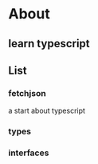 <!--
 * @Author: DragonMax
 * @Date: 2022-04-14 
 * @LastEditTime: 2022-04-14 
 * @LastEditors: DragonMax
 * @Description: 
 * @FilePath: \typescript\README.md
-->
# About

## learn typescript

## List

### fetchjson

a start about typescript

### types

### interfaces
